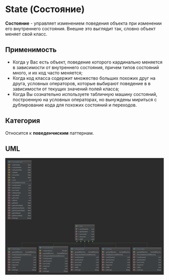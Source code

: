 # State (Состояние)

**Состояние** - управляет изменением поведения объекта при изменении его внутреннего состояния. Внешне это выглядит так,
словно объект меняет свой класс.

## Применимость

* Когда у Вас есть объект, поведение которого кардинально меняется в зависимости от внутреннего состояния, причем типов 
состояний много, и их код часто меняется;
* Когда код класса содержит множество больших похожих друг на друга, условных операторов, которые выбирают поведение в 
в зависимости от текущих значений полей класса;
* Когда Вы сознательно используете табличную машину состояний, построенную на условных операторах, но вынуждены мириться
с дублирование кода для похожих состояний и переходов.

## Категория

Относится к **поведенчиским** паттернам.

## UML

<img src="/src/main/resources/uml/state/State.svg">